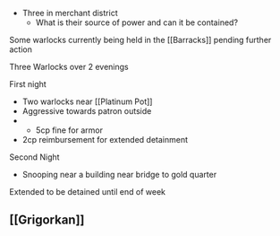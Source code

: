 - Three in merchant district
	- What is their source of power and can it be contained?

Some warlocks currently being held in the [[Barracks]] pending further action

Three Warlocks over 2 evenings

First night
- Two warlocks near [[Platinum Pot]]
- Aggressive towards patron outside
- - 5cp fine for armor
- 2cp reimbursement for extended detainment

Second Night
- Snooping near a building near bridge to gold quarter


Extended to be detained until end of week

[[Grigorkan]] 
- 

